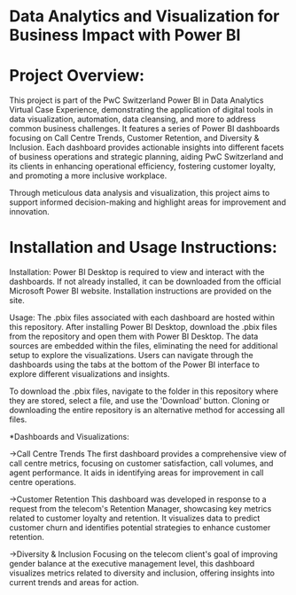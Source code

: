 # Data Analytics and Visualization for Business Impact with Power BI

# Project Overview:
This project is part of the PwC Switzerland Power BI in Data Analytics Virtual Case Experience, demonstrating the application of digital tools in data visualization, automation, data cleansing, and more to address common business challenges. It features a series of Power BI dashboards focusing on Call Centre Trends, Customer Retention, and Diversity & Inclusion. Each dashboard provides actionable insights into different facets of business operations and strategic planning, aiding PwC Switzerland and its clients in enhancing operational efficiency, fostering customer loyalty, and promoting a more inclusive workplace.

Through meticulous data analysis and visualization, this project aims to support informed decision-making and highlight areas for improvement and innovation.

# Installation and Usage Instructions:

Installation:
Power BI Desktop is required to view and interact with the dashboards. If not already installed, it can be downloaded from the official Microsoft Power BI website. Installation instructions are provided on the site.

Usage:
The .pbix files associated with each dashboard are hosted within this repository. After installing Power BI Desktop, download the .pbix files from the repository and open them with Power BI Desktop. The data sources are embedded within the files, eliminating the need for additional setup to explore the visualizations. Users can navigate through the dashboards using the tabs at the bottom of the Power BI interface to explore different visualizations and insights.

To download the .pbix files, navigate to the folder in this repository where they are stored, select a file, and use the 'Download' button. Cloning or downloading the entire repository is an alternative method for accessing all files.

*Dashboards and Visualizations:

->Call Centre Trends
The first dashboard provides a comprehensive view of call centre metrics, focusing on customer satisfaction, call volumes, and agent performance. It aids in identifying areas for improvement in call centre operations.

->Customer Retention
This dashboard was developed in response to a request from the telecom's Retention Manager, showcasing key metrics related to customer loyalty and retention. It visualizes data to predict customer churn and identifies potential strategies to enhance customer retention.

->Diversity & Inclusion
Focusing on the telecom client's goal of improving gender balance at the executive management level, this dashboard visualizes metrics related to diversity and inclusion, offering insights into current trends and areas for action.

